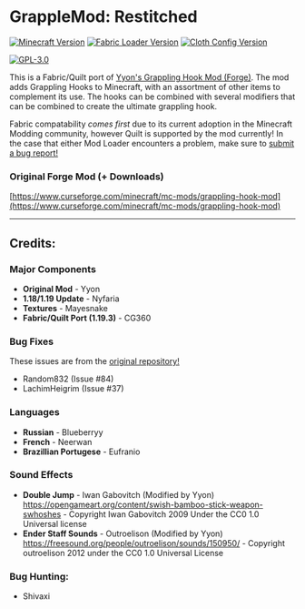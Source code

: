# GrappleMod: Restitched

[![Minecraft Version](https://img.shields.io/badge/Minecraft-v1.19.4-blue?style=flat-square)](https://www.minecraft.net/en-us)
[![Fabric Loader Version](https://img.shields.io/badge/Fabric_Loader-v0.14.13-AA8554?style=flat-square)](https://fabricmc.net/use/installer/)
[![Cloth Config Version](https://img.shields.io/badge/Cloth_Config-v10.0.95-mint?style=flat-square)](https://www.curseforge.com/minecraft/mc-mods/cloth-config)

[![GPL-3.0](https://img.shields.io/badge/License-GNU_GPL_3.0-mint?style=flat-square)](https://www.gnu.org/licenses/gpl-3.0.en.html)


This is a Fabric/Quilt port of [Yyon's Grappling Hook Mod (Forge)](https://github.com/yyon/grapplemod). The mod adds Grappling Hooks 
to Minecraft, with an assortment of other items to complement its use. The hooks can be combined with several modifiers 
that can be combined to create the ultimate grappling hook.

Fabric compatability *comes first* due to its current adoption in the Minecraft Modding community, however Quilt is 
supported by the mod currently! In the case that either Mod Loader encounters a problem, make sure to
[submit a bug report!](https://github.com/CloudG360/grapplemod-restitched)


### Original Forge Mod (+ Downloads)

[https://www.curseforge.com/minecraft/mc-mods/grappling-hook-mod](https://www.curseforge.com/minecraft/mc-mods/grappling-hook-mod)


---

## Credits:

### Major Components

- **Original Mod** - Yyon
- **1.18/1.19 Update** - Nyfaria
- **Textures** - Mayesnake
- **Fabric/Quilt Port (1.19.3)** - CG360 


### Bug Fixes

These issues are from the [original repository!](https://github.com/yyon/grapplemod)
- Random832 (Issue #84)
- LachimHeigrim (Issue #37)


### Languages

- **Russian** - Blueberryy
- **French** - Neerwan
- **Brazillian Portugese** - Eufranio


### Sound Effects

- **Double Jump** - Iwan Gabovitch (Modified by Yyon) https://opengameart.org/content/swish-bamboo-stick-weapon-swhoshes - Copyright Iwan Gabovitch 2009 Under the CC0 1.0 Universal license
- **Ender Staff Sounds** - Outroelison (Modified by Yyon) https://freesound.org/people/outroelison/sounds/150950/ - Copyright outroelison 2012 under the CC0 1.0 Universal License

### Bug Hunting:

- Shivaxi

